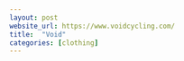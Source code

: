 ```yaml
---
layout: post
website_url: https://www.voidcycling.com/
title:  "Void"
categories: [clothing]
---
```

